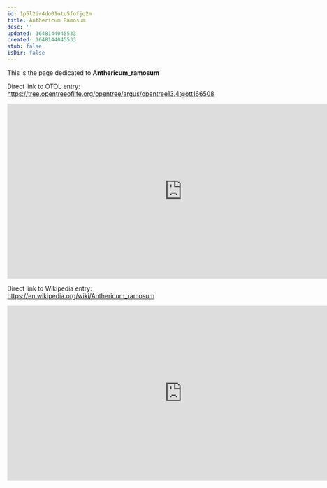 ```yaml
---
id: 1p5l2ir4do01otu5fofjq2m
title: Anthericum Ramosum
desc: ''
updated: 1648144045533
created: 1648144045533
stub: false
isDir: false
---
```

This is the page dedicated to **Anthericum_ramosum**


Direct link to OTOL entry: https://tree.opentreeoflife.org/opentree/argus/opentree13.4@ott166508



<html>
    <body>
    <iframe src="https://tree.opentreeoflife.org/opentree/argus/opentree13.4@ott166508"
    width="800" height="400" frameborder="0" allowfullscreen> </iframe>
    </body>
</html>
    


Direct link to Wikipedia entry: https://en.wikipedia.org/wiki/Anthericum_ramosum



<html>
    <body>
    <iframe src="https://en.wikipedia.org/wiki/Anthericum_ramosum"
    width="800" height="400" frameborder="0" allowfullscreen> </iframe>
    </body>
</html>
    
